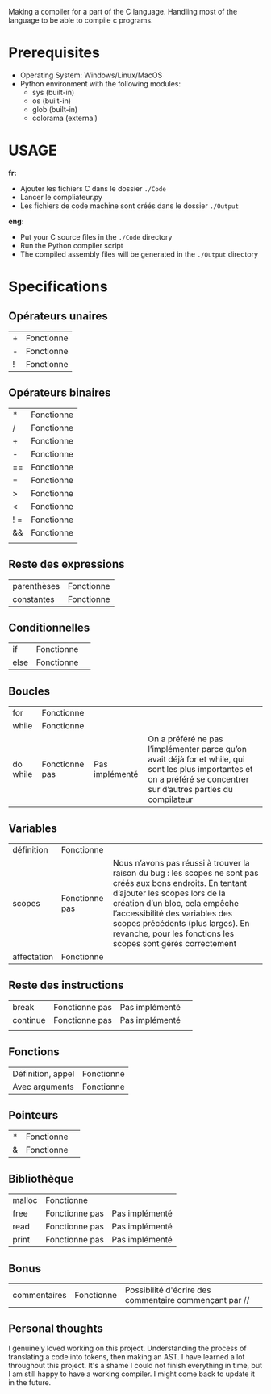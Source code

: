 Making a compiler for a part of the C language. Handling most of the language to be able to compile c programs.

# Prerequisites

- Operating System: Windows/Linux/MacOS
- Python environment with the following modules:
    - sys (built-in)
    - os (built-in)
    - glob (built-in)
    - colorama (external)

# USAGE

**fr:**

- Ajouter les fichiers C dans le dossier ``./Code``
- Lancer le compliateur.py
- Les fichiers de code machine sont créés dans le dossier ``./Output``

**eng:**
- Put your C source files in the ``./Code`` directory
- Run the Python compiler script
- The compiled assembly files will be generated in the ``./Output`` directory

# Specifications

## Opérateurs unaires

|  | |
| --- | --- |
| + | Fonctionne |
| - | Fonctionne |
| ! | Fonctionne |

## Opérateurs binaires

|  | |
| --- | --- |
| * | Fonctionne |
| / | Fonctionne |
| + | Fonctionne |
| - | Fonctionne |
| == | Fonctionne |
| = | Fonctionne |
| > | Fonctionne |
| < | Fonctionne |
| ! = | Fonctionne |
| && | Fonctionne |
| || | Fonctionne |

## Reste des expressions

|  | |
| --- | --- |
| parenthèses | Fonctionne |
| constantes | Fonctionne |

## Conditionnelles

|  | ||
| --- | --- | --- |
| if | Fonctionne |  |
| else | Fonctionne |  |

## Boucles

|  | |||
| --- | --- | --- | --- |
| for | Fonctionne |  |  |
| while | Fonctionne |  |  |
| do while | Fonctionne pas | Pas implémenté | On a préféré ne pas l’implémenter parce qu’on avait déjà for et while, qui sont les plus importantes et on a préféré se concentrer sur d’autres parties du compilateur |

## Variables

|  | ||
| --- | --- | --- |
| définition | Fonctionne |  |
| scopes | Fonctionne pas | Nous n’avons pas réussi à trouver la raison du bug : les scopes ne sont pas créés aux bons endroits. En tentant d’ajouter les scopes lors de la création d’un bloc, cela empêche l’accessibilité des variables des scopes précédents (plus larges). En revanche, pour les fonctions les scopes sont gérés correctement  |
| affectation | Fonctionne |  |

## Reste des instructions

|  | | ||
| --- | --- | --- | --- |
| break  | Fonctionne pas | Pas implémenté | |
| continue | Fonctionne pas | Pas implémenté |  |
|  |  |  |  |

## Fonctions

|  | |
| --- | --- |
| Définition, appel | Fonctionne |
| Avec arguments | Fonctionne |

## Pointeurs

||||
| --- | --- | --- |
| * | Fonctionne |  |
| & | Fonctionne |  |


## Bibliothèque

|  | ||
| --- | --- | --- |
| malloc | Fonctionne |  |
| free | Fonctionne pas | Pas implémenté |
| read | Fonctionne pas | Pas implémenté |
| print | Fonctionne pas | Pas implémenté |

## Bonus

||||
| --- | --- | --- |
| commentaires | Fonctionne | Possibilité d'écrire des commentaire commençant par // |


## Personal thoughts

I genuinely loved working on this project. Understanding the process of translating a code into tokens, then making an AST. I have learned a lot throughout this project. It's a shame I could not finish everything in time, but I am still happy to have a working compiler. I might come back to update it in the future.